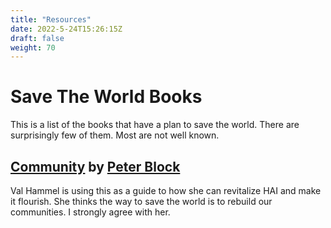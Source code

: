 ```yaml
---
title: "Resources"
date: 2022-5-24T15:26:15Z
draft: false
weight: 70
---
```

# Save The World Books

This is a list of the books that have a plan to save the world. There are surprisingly few of them. Most are not well known.

## [Community](https://www.peterblock.com/books/community-the-structure-of-belonging-2nd-edition/) by [Peter Block](https://en.wikipedia.org/wiki/Peter_Block#Books)

Val Hammel is using this as a guide to how she can revitalize HAI and make it flourish. She thinks the way to save the world is to rebuild our communities. I strongly agree with her.
